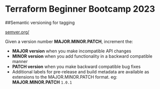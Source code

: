 # Terraform Beginner Bootcamp 2023

##Semantic versioning for tagging

[semver.org/](https://semver.org/)

Given a version number **MAJOR.MINOR.PATCH**, increment the:
- **MAJOR version** when you make incompatible API changes
- **MINOR version** when you add functionality in a backward compatible manner
- **PATCH version** when you make backward compatible bug fixes
- Additional labels for pre-release and build metadata are available as extensions to the MAJOR.MINOR.PATCH format.
eg:  **MAJOR.MINOR.PATCH** `1.0.1`